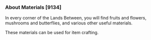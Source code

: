 ### About Materials [9134]

In every corner of the Lands Between, you will find fruits and flowers, mushrooms and butterflies, and various other useful materials.

These materials can be used for item crafting.